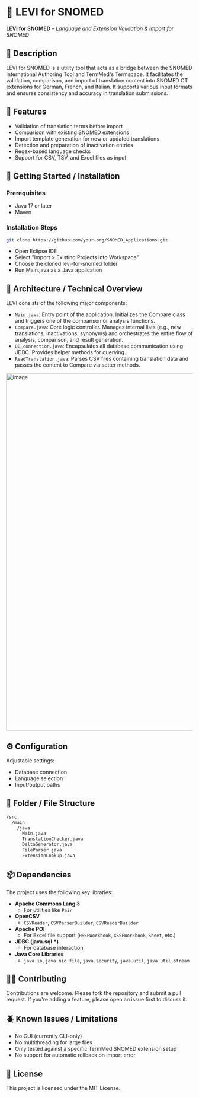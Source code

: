 # 🧾 LEVI for SNOMED

**LEVI for SNOMED** – *Language and Extension Validation & Import for SNOMED*

## 📝 Description

LEVI for SNOMED is a utility tool that acts as a bridge between the SNOMED International Authoring Tool and TermMed's Termspace. It facilitates the validation, comparison, and import of translation content into SNOMED CT extensions for German, French, and Italian. It supports various input formats and ensures consistency and accuracy in translation submissions.

## 🚀 Features

- Validation of translation terms before import
- Comparison with existing SNOMED extensions
- Import template generation for new or updated translations
- Detection and preparation of inactivation entries
- Regex-based language checks
- Support for CSV, TSV, and Excel files as input

## 🏁 Getting Started / Installation

### Prerequisites

- Java 17 or later
- Maven

### Installation Steps

```bash
git clone https://github.com/your-org/SNOMED_Applications.git
```
- Open Eclipse IDE
- Select "Import > Existing Projects into Workspace"
- Choose the cloned levi-for-snomed folder
- Run Main.java as a Java application

## 🧩 Architecture / Technical Overview

LEVI consists of the following major components:

- `Main.java`: Entry point of the application. Initializes the Compare class and triggers one of the comparison or analysis functions.
- `Compare.java`: Core logic controller. Manages internal lists (e.g., new translations, inactivations, synonyms) and orchestrates the entire flow of analysis, comparison, and result generation.
- `DB_connection.java`: Encapsulates all database communication using JDBC. Provides helper methods for querying.
- `ReadTranslation.java`: Parses CSV files containing translation data and passes the content to Compare via setter methods.
<img width="2508" height="964" alt="image" src="https://github.com/user-attachments/assets/c52e27ea-6f91-4369-b02a-9296c96f21ec" />

## ⚙️ Configuration

Adjustable settings:

- Database connection
- Language selection
- Input/output paths


## 📂 Folder / File Structure

```bash
/src
  /main
    /java
      Main.java
      TranslationChecker.java
      DeltaGenerator.java
      FileParser.java
      ExtensionLookup.java
```

## 📦 Dependencies

The project uses the following key libraries:

- **Apache Commons Lang 3**
  - For utilities like `Pair`
- **OpenCSV**
  - `CSVReader`, `CSVParserBuilder`, `CSVReaderBuilder`
- **Apache POI**
  - For Excel file support (`HSSFWorkbook`, `XSSFWorkbook`, `Sheet`, etc.)
- **JDBC (java.sql.\*)**
  - For database interaction
- **Java Core Libraries**
  - `java.io`, `java.nio.file`, `java.security`, `java.util`, `java.util.stream`

## 🧑‍💻 Contributing

Contributions are welcome. Please fork the repository and submit a pull request. If you're adding a feature, please open an issue first to discuss it.

## 🪲 Known Issues / Limitations

- No GUI (currently CLI-only)
- No multithreading for large files
- Only tested against a specific TermMed SNOMED extension setup
- No support for automatic rollback on import error

## 📄 License

This project is licensed under the MIT License.
